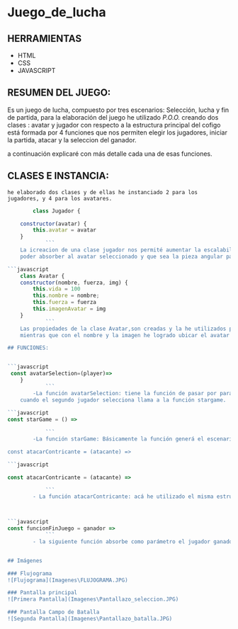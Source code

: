 # Juego_de_lucha
## HERRAMIENTAS
- HTML
- CSS
- JAVASCRIPT
## RESUMEN DEL JUEGO:

Es un juego de lucha, compuesto por tres escenarios:  Selección, lucha y fin de partida, para la elaboración del juego he utilizado *P.O.O.*  creando dos clases : avatar y jugador con respecto a la estructura principal del cofigo está formada
por 4 funciones que nos permiten elegir los jugadores, iniciar la partida, atacar y la seleccion del ganador. 

a continuación explicaré con más detalle cada una de esas funciones. 

## CLASES E INSTANCIA:  
    he elaborado dos clases y de ellas he instanciado 2 para los jugadores, y 4 para los avatares. 

```javascript
		class Jugador {

    constructor(avatar) {
        this.avatar = avatar
    }
			```
    La icreacion de una clase jugador nos permité aumentar la escalabilidad del juego, lo cual permite aumentar la cantidad de jugadores con mucha más facilidad y orden en nuestro codigo,  con respecto a la propiedad  *avatar = undifined*  con valor undefined para 
    poder absorber al avatar seleccionado y que sea la pieza angular para las estructuras de control que he utilizado. 

```javascript
	class Avatar {
    constructor(nombre, fuerza, img) {
        this.vida = 100
        this.nombre = nombre;
        this.fuerza = fuerza
        this.imagenAvatar = img
    }
			```
    Las propiedades de la clase Avatar,son creadas y la he utilizados para darle "vida", "identidad", "poder" e "imagen" al avatar, con la vida y el poder creé las condiciones de ataque y el fin del juego. 
    mientras que con el nombre y la imagen he logrado ubicar el avatar en todo el codigo. 

## FUNCIONES: 


```javascript
 const avatarSelection=(player)=>  
    }
			```  
        -La función avatarSelection: tiene la función de pasar por parárametro el jugador selección, gracias a un onclick que posee cada jugador, luego he utilizado un *switch* lo que permite formar una estructura de control más eficiente y ordenada. 
    cuando el segundo jugador selecciona llama a la función stargame.  
   
```javascript
const starGame = () => 

			```  
        -La función starGame: Básicamente la función generá el escenario de pelea y agrupando a los dos avatares seleccionado. 

const atacarContricante = (atacante) =>  

```javascript

const atacarContricante = (atacante) =>  

			```  
        - La función atacarContricante: acá he utilizado el misma estructura, un switch para que cuando el jugador ataque, sepa quien atacó y poder restar vida al oponente.



```javascript
const funcionFinJuego = ganador =>
			``` 
        - la siguiente función absorbe como parámetro el jugador ganador, mediante la condición de la vida del oponente que en este caso es igual a cero y a su vez genera otro escenario solo con el jugador ganador. 


## Imágenes 

### Flujograma 
![Flujograma](Imagenes\FLUJOGRAMA.JPG)

### Pantalla principal
![Primera Pantalla](Imagenes\Pantallazo_seleccion.JPG)

### Pantalla Campo de Batalla
![Segunda Pantalla](Imagenes\Pantallazo_batalla.JPG)